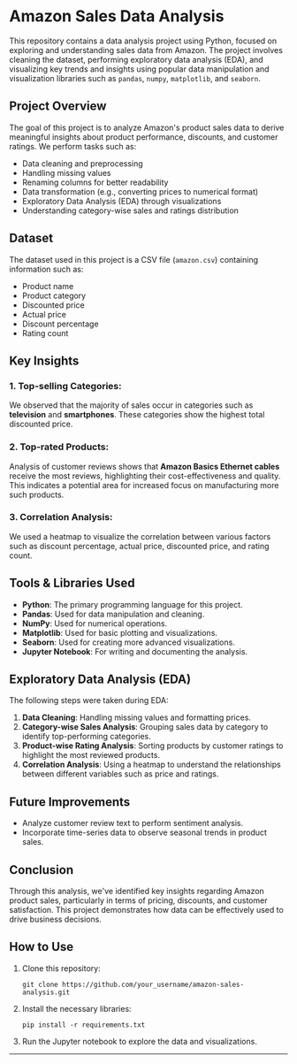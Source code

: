 # Amazon Sales Data Analysis

This repository contains a data analysis project using Python, focused on exploring and understanding sales data from Amazon. The project involves cleaning the dataset, performing exploratory data analysis (EDA), and visualizing key trends and insights using popular data manipulation and visualization libraries such as `pandas`, `numpy`, `matplotlib`, and `seaborn`.

## Project Overview

The goal of this project is to analyze Amazon's product sales data to derive meaningful insights about product performance, discounts, and customer ratings. We perform tasks such as:

- Data cleaning and preprocessing
- Handling missing values
- Renaming columns for better readability
- Data transformation (e.g., converting prices to numerical format)
- Exploratory Data Analysis (EDA) through visualizations
- Understanding category-wise sales and ratings distribution

## Dataset

The dataset used in this project is a CSV file (`amazon.csv`) containing information such as:
- Product name
- Product category
- Discounted price
- Actual price
- Discount percentage
- Rating count

## Key Insights

### 1. **Top-selling Categories:**
   We observed that the majority of sales occur in categories such as **television** and **smartphones**. These categories show the highest total discounted price.

### 2. **Top-rated Products:**
   Analysis of customer reviews shows that **Amazon Basics Ethernet cables** receive the most reviews, highlighting their cost-effectiveness and quality. This indicates a potential area for increased focus on manufacturing more such products.

### 3. **Correlation Analysis:**
   We used a heatmap to visualize the correlation between various factors such as discount percentage, actual price, discounted price, and rating count.

## Tools & Libraries Used

- **Python**: The primary programming language for this project.
- **Pandas**: Used for data manipulation and cleaning.
- **NumPy**: Used for numerical operations.
- **Matplotlib**: Used for basic plotting and visualizations.
- **Seaborn**: Used for creating more advanced visualizations.
- **Jupyter Notebook**: For writing and documenting the analysis.

## Exploratory Data Analysis (EDA)

The following steps were taken during EDA:

1. **Data Cleaning**: Handling missing values and formatting prices.
2. **Category-wise Sales Analysis**: Grouping sales data by category to identify top-performing categories.
3. **Product-wise Rating Analysis**: Sorting products by customer ratings to highlight the most reviewed products.
4. **Correlation Analysis**: Using a heatmap to understand the relationships between different variables such as price and ratings.

## Future Improvements

- Analyze customer review text to perform sentiment analysis.
- Incorporate time-series data to observe seasonal trends in product sales.

## Conclusion

Through this analysis, we've identified key insights regarding Amazon product sales, particularly in terms of pricing, discounts, and customer satisfaction. This project demonstrates how data can be effectively used to drive business decisions.

## How to Use

1. Clone this repository:
   ```
   git clone https://github.com/your_username/amazon-sales-analysis.git
   ```
2. Install the necessary libraries:
   ```
   pip install -r requirements.txt
   ```
3. Run the Jupyter notebook to explore the data and visualizations.

---

